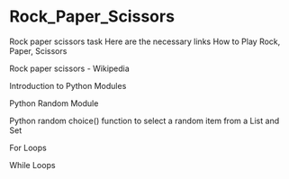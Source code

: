# Rock_Paper_Scissors
Rock paper scissors task
Here are the necessary links
How to Play Rock, Paper, Scissors

Rock paper scissors - Wikipedia 

Introduction to Python Modules 

Python Random Module

Python random choice() function to select a random item from a List and Set 

For Loops 

While Loops 
